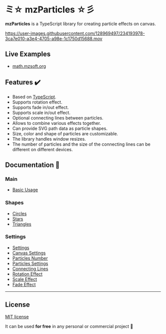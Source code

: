 # ミ☆ mzParticles ☆彡

**mzParticles** is a TypeScript library for creating particle effects on canvas.

https://user-images.githubusercontent.com/128969497/234193978-3ca7e010-a3e4-4705-a98e-1c1750d15688.mov

## Live Examples
- [math.mzsoft.org](https://math.mzsoft.org/)

## Features ✔️
- Based on [TypeScript](https://www.typescriptlang.org/).
- Supports rotation effect.
- Supports fade in/out effect.
- Supports scale in/out effect.
- Optional connecting lines between particles.
- Allows to combine various effects together.
- Can provide SVG path data as particle shapes.
- Size, color and shape of particles are customizable.
- The library handles window resizes.
- The number of particles and the size of the connecting lines can be different on different devices.

## Documentation 🔖
### Main 
- [Basic Usage](https://particles.mzsoft.org/pages/basic-usage.html)
### Shapes 
- [Circles](https://particles.mzsoft.org/pages/circles.html)
- [Stars](https://particles.mzsoft.org/pages/stars.html)
- [Triangles](https://particles.mzsoft.org/pages/triangles.html)
### Settings 
- [Settings](https://particles.mzsoft.org/pages/settings.html)
- [Canvas Settings](https://particles.mzsoft.org/pages/canvas-settings.html)
- [Particles Number](https://particles.mzsoft.org/pages/particles-number.html)
- [Particles Settings](https://particles.mzsoft.org/pages/particles-settings.html)
- [Connecting Lines](https://particles.mzsoft.org/pages/connecting-lines.html)
- [Rotation Effect](https://particles.mzsoft.org/pages/rotation-effect.html)
- [Scale Effect](https://particles.mzsoft.org/pages/scale-effect.html)
- [Fade Effect](https://particles.mzsoft.org/pages/fade-effect.html)
------------------------------
































































































































































































































































































































































































































































































## License

[MIT license](https://github.com/mzusin/mz-particles/blob/main/LICENSE.md)

It can be used **for free** in any personal or commercial project :gift: 



















































































































































